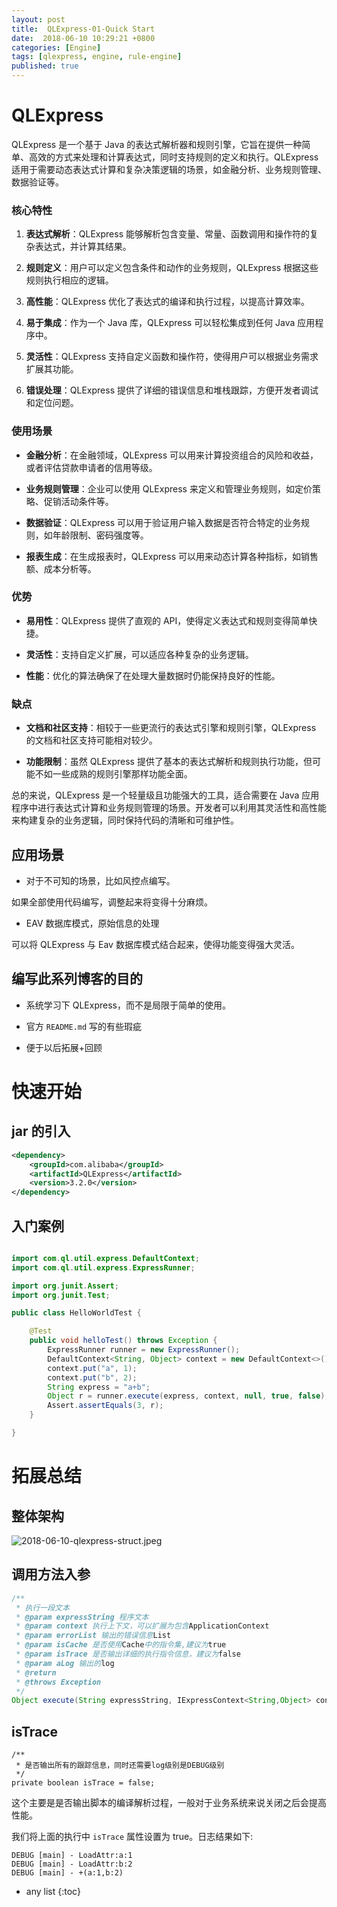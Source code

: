 ```yaml
---
layout: post
title:  QLExpress-01-Quick Start
date:  2018-06-10 10:29:21 +0800
categories: [Engine]
tags: [qlexpress, engine, rule-engine]
published: true
---
```



# QLExpress

QLExpress 是一个基于 Java 的表达式解析器和规则引擎，它旨在提供一种简单、高效的方式来处理和计算表达式，同时支持规则的定义和执行。QLExpress 适用于需要动态表达式计算和复杂决策逻辑的场景，如金融分析、业务规则管理、数据验证等。

### 核心特性

1. **表达式解析**：QLExpress 能够解析包含变量、常量、函数调用和操作符的复杂表达式，并计算其结果。

2. **规则定义**：用户可以定义包含条件和动作的业务规则，QLExpress 根据这些规则执行相应的逻辑。

3. **高性能**：QLExpress 优化了表达式的编译和执行过程，以提高计算效率。

4. **易于集成**：作为一个 Java 库，QLExpress 可以轻松集成到任何 Java 应用程序中。

5. **灵活性**：QLExpress 支持自定义函数和操作符，使得用户可以根据业务需求扩展其功能。

6. **错误处理**：QLExpress 提供了详细的错误信息和堆栈跟踪，方便开发者调试和定位问题。

### 使用场景

- **金融分析**：在金融领域，QLExpress 可以用来计算投资组合的风险和收益，或者评估贷款申请者的信用等级。

- **业务规则管理**：企业可以使用 QLExpress 来定义和管理业务规则，如定价策略、促销活动条件等。

- **数据验证**：QLExpress 可以用于验证用户输入数据是否符合特定的业务规则，如年龄限制、密码强度等。

- **报表生成**：在生成报表时，QLExpress 可以用来动态计算各种指标，如销售额、成本分析等。

### 优势

- **易用性**：QLExpress 提供了直观的 API，使得定义表达式和规则变得简单快捷。

- **灵活性**：支持自定义扩展，可以适应各种复杂的业务逻辑。

- **性能**：优化的算法确保了在处理大量数据时仍能保持良好的性能。

### 缺点

- **文档和社区支持**：相较于一些更流行的表达式引擎和规则引擎，QLExpress 的文档和社区支持可能相对较少。

- **功能限制**：虽然 QLExpress 提供了基本的表达式解析和规则执行功能，但可能不如一些成熟的规则引擎那样功能全面。

总的来说，QLExpress 是一个轻量级且功能强大的工具，适合需要在 Java 应用程序中进行表达式计算和业务规则管理的场景。开发者可以利用其灵活性和高性能来构建复杂的业务逻辑，同时保持代码的清晰和可维护性。

## 应用场景

- 对于不可知的场景，比如风控点编写。

如果全部使用代码编写，调整起来将变得十分麻烦。

- EAV 数据库模式，原始信息的处理

可以将 QLExpress 与 Eav 数据库模式结合起来，使得功能变得强大灵活。

## 编写此系列博客的目的

- 系统学习下 QLExpress，而不是局限于简单的使用。

- 官方 `README.md` 写的有些瑕疵

- 便于以后拓展+回顾

# 快速开始

## jar 的引入

```xml
<dependency>
    <groupId>com.alibaba</groupId>
    <artifactId>QLExpress</artifactId>
    <version>3.2.0</version>
</dependency>
```

## 入门案例


```java

import com.ql.util.express.DefaultContext;
import com.ql.util.express.ExpressRunner;

import org.junit.Assert;
import org.junit.Test;

public class HelloWorldTest {

    @Test
    public void helloTest() throws Exception {
        ExpressRunner runner = new ExpressRunner();
        DefaultContext<String, Object> context = new DefaultContext<>();
        context.put("a", 1);
        context.put("b", 2);
        String express = "a+b";
        Object r = runner.execute(express, context, null, true, false);
        Assert.assertEquals(3, r);
    }

}
```

# 拓展总结

## 整体架构

![2018-06-10-qlexpress-struct.jpeg](https://raw.githubusercontent.com/houbb/resource/master/img/java/qlexpress/2018-06-10-qlexpress-struct.jpeg)

## 调用方法入参

```java
/**
 * 执行一段文本
 * @param expressString 程序文本
 * @param context 执行上下文，可以扩展为包含ApplicationContext
 * @param errorList 输出的错误信息List
 * @param isCache 是否使用Cache中的指令集,建议为true
 * @param isTrace 是否输出详细的执行指令信息，建议为false
 * @param aLog 输出的log
 * @return
 * @throws Exception
 */
Object execute(String expressString, IExpressContext<String,Object> context,List<String> errorList, boolean isCache, boolean isTrace, Log aLog);
```

## isTrace

```
/**
 * 是否输出所有的跟踪信息，同时还需要log级别是DEBUG级别
 */
private boolean isTrace = false;
```

这个主要是是否输出脚本的编译解析过程，一般对于业务系统来说关闭之后会提高性能。

我们将上面的执行中 `isTrace` 属性设置为 true。日志结果如下:

```
DEBUG [main] - LoadAttr:a:1
DEBUG [main] - LoadAttr:b:2
DEBUG [main] - +(a:1,b:2)
```


* any list
{:toc}







